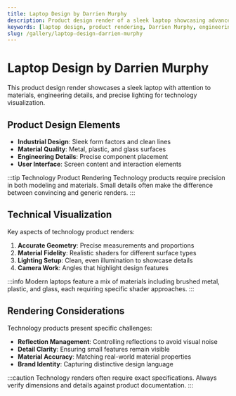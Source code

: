 ```yaml
---
title: Laptop Design by Darrien Murphy
description: Product design render of a sleek laptop showcasing advanced materials and precise engineering visualization techniques.
keywords: [laptop design, product rendering, Darrien Murphy, engineering visualization, Redshift, technology products]
slug: /gallery/laptop-design-darrien-murphy
---
```


# Laptop Design by Darrien Murphy

This product design render showcases a sleek laptop with attention to materials, engineering details, and precise lighting for technology visualization.

## Product Design Elements

- **Industrial Design**: Sleek form factors and clean lines
- **Material Quality**: Metal, plastic, and glass surfaces
- **Engineering Details**: Precise component placement
- **User Interface**: Screen content and interaction elements

:::tip Technology Product Rendering
Technology products require precision in both modeling and materials. Small details often make the difference between convincing and generic renders.
:::

## Technical Visualization

Key aspects of technology product renders:

1. **Accurate Geometry**: Precise measurements and proportions
2. **Material Fidelity**: Realistic shaders for different surface types
3. **Lighting Setup**: Clean, even illumination to showcase details
4. **Camera Work**: Angles that highlight design features

:::info
Modern laptops feature a mix of materials including brushed metal, plastic, and glass, each requiring specific shader approaches.
:::

## Rendering Considerations

Technology products present specific challenges:

- **Reflection Management**: Controlling reflections to avoid visual noise
- **Detail Clarity**: Ensuring small features remain visible
- **Material Accuracy**: Matching real-world material properties
- **Brand Identity**: Capturing distinctive design language

:::caution
Technology renders often require exact specifications. Always verify dimensions and details against product documentation.
:::